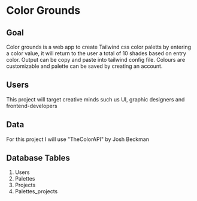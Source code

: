 # Color Grounds

## Goal

Color grounds is a web app to create Tailwind css color paletts by entering a color value, it will return to the user a total of 10 shades based on entry color. Output can be copy and paste into tailwind config file. Colours are customizable and palette can be saved by creating an account.

## Users

This project will target creative minds such us UI, graphic designers and frontend-developers

## Data

For this project I will use "TheColorAPI" by Josh Beckman

## Database Tables

1. Users
2. Palettes
3. Projects
4. Palettes_projects
